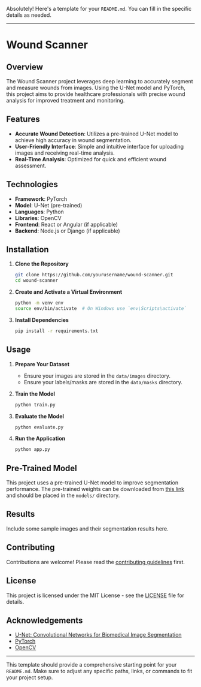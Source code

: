 Absolutely! Here's a template for your `README.md`. You can fill in the specific details as needed.

---

# Wound Scanner

## Overview
The Wound Scanner project leverages deep learning to accurately segment and measure wounds from images. Using the U-Net model and PyTorch, this project aims to provide healthcare professionals with precise wound analysis for improved treatment and monitoring.

## Features
- **Accurate Wound Detection**: Utilizes a pre-trained U-Net model to achieve high accuracy in wound segmentation.
- **User-Friendly Interface**: Simple and intuitive interface for uploading images and receiving real-time analysis.
- **Real-Time Analysis**: Optimized for quick and efficient wound assessment.

## Technologies
- **Framework**: PyTorch
- **Model**: U-Net (pre-trained)
- **Languages**: Python
- **Libraries**: OpenCV
- **Frontend**: React or Angular (if applicable)
- **Backend**: Node.js or Django (if applicable)

## Installation
1. **Clone the Repository**
   ```bash
   git clone https://github.com/yourusername/wound-scanner.git
   cd wound-scanner
   ```

2. **Create and Activate a Virtual Environment**
   ```bash
   python -m venv env
   source env/bin/activate  # On Windows use `env\Scripts\activate`
   ```

3. **Install Dependencies**
   ```bash
   pip install -r requirements.txt
   ```

## Usage
1. **Prepare Your Dataset**
   - Ensure your images are stored in the `data/images` directory.
   - Ensure your labels/masks are stored in the `data/masks` directory.

2. **Train the Model**
   ```bash
   python train.py
   ```

3. **Evaluate the Model**
   ```bash
   python evaluate.py
   ```

4. **Run the Application**
   ```bash
   python app.py
   ```

## Pre-Trained Model
This project uses a pre-trained U-Net model to improve segmentation performance. The pre-trained weights can be downloaded from [this link](#) and should be placed in the `models/` directory.

## Results
Include some sample images and their segmentation results here.

## Contributing
Contributions are welcome! Please read the [contributing guidelines](CONTRIBUTING.md) first.

## License
This project is licensed under the MIT License - see the [LICENSE](LICENSE) file for details.

## Acknowledgements
- [U-Net: Convolutional Networks for Biomedical Image Segmentation](https://arxiv.org/abs/1505.04597)
- [PyTorch](https://pytorch.org/)
- [OpenCV](https://opencv.org/)

---

This template should provide a comprehensive starting point for your `README.md`. Make sure to adjust any specific paths, links, or commands to fit your project setup.
